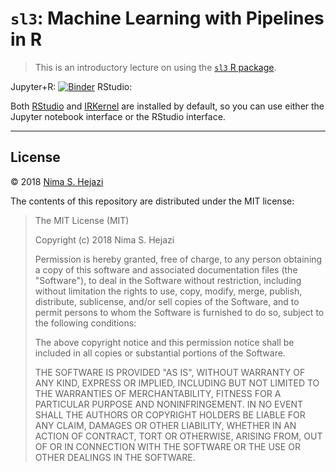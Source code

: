 # `sl3`: Machine Learning with Pipelines in R

> This is an introductory lecture on using the [`sl3` R
> package](https://sl3.tlverse.org/).

Jupyter+R: [![Binder](https://mybinder.org/badge.svg)](https://mybinder.org/v2/gh/tlverse/sl3_lecture/master)
RStudio:

Both [RStudio](https://www.rstudio.com/) and [IRKernel](https://irkernel.github.io/)
are installed by default, so you can use either the Jupyter notebook interface or
the RStudio interface.

---

## License

&copy; 2018 [Nima S. Hejazi](https://nimahejazi.org)

The contents of this repository are distributed under the MIT license:

> The MIT License (MIT)
>
> Copyright (c) 2018 Nima S. Hejazi
>
> Permission is hereby granted, free of charge, to any person obtaining a copy
> of this software and associated documentation files (the "Software"), to deal
> in the Software without restriction, including without limitation the rights
> to use, copy, modify, merge, publish, distribute, sublicense, and/or sell
> copies of the Software, and to permit persons to whom the Software is
> furnished to do so, subject to the following conditions:
>
> The above copyright notice and this permission notice shall be included in all
> copies or substantial portions of the Software.
>
> THE SOFTWARE IS PROVIDED "AS IS", WITHOUT WARRANTY OF ANY KIND, EXPRESS OR
> IMPLIED, INCLUDING BUT NOT LIMITED TO THE WARRANTIES OF MERCHANTABILITY,
> FITNESS FOR A PARTICULAR PURPOSE AND NONINFRINGEMENT. IN NO EVENT SHALL THE
> AUTHORS OR COPYRIGHT HOLDERS BE LIABLE FOR ANY CLAIM, DAMAGES OR OTHER
> LIABILITY, WHETHER IN AN ACTION OF CONTRACT, TORT OR OTHERWISE, ARISING FROM,
> OUT OF OR IN CONNECTION WITH THE SOFTWARE OR THE USE OR OTHER DEALINGS IN THE
> SOFTWARE.

